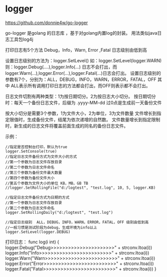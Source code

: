 # logger
https://github.com/donnie4w/go-logger

go-logger 是golang 的日志库 ，基于对golang内置log的封装。
用法类似java日志工具包log4j

打印日志有5个方法 Debug，Info，Warn, Error ,Fatal  日志级别由低到高

设置日志级别的方法为：logger.SetLevel() 如：logger.SetLevel(logger.WARN)
则：logger.Debug(....),logger.Info(...) 日志不会打出，而 
 logger.Warn(...),logger.Error(...),logger.Fatal(...)日志会打出。
设置日志级别的参数有7个，分别为：ALL，DEBUG，INFO，WARN，ERROR，FATAL，OFF
其中 ALL表示所有调用打印日志的方法都会打出，而OFF则表示都不会打出。


日志文件切割有两种类型：1为按日期切分。2为按日志大小切分。
按日期切分时：每天一个备份日志文件，后缀为 .yyyy-MM-dd 
过0点是生成前一天备份文件

按大小切分是需要3个参数，1为文件大小，2为单位，3为文件数量
文件增长到指定限值时，生成备份文件，结尾为依次递增的自然数。
文件数量增长到指定限制时，新生成的日志文件将覆盖前面生成的同名的备份日志文件。

示例：

	//指定是否控制台打印，默认为true
	logger.SetConsole(true)
	//指定日志文件备份方式为文件大小的方式
	//第一个参数为日志文件存放目录
	//第二个参数为日志文件命名
	//第三个参数为备份文件最大数量
	//第四个参数为备份文件大小
	//第五个参数为文件大小的单位 KB，MB，GB TB
	//logger.SetRollingFile("d:/logtest", "test.log", 10, 5, logger.KB)

	//指定日志文件备份方式为日期的方式
	//第一个参数为日志文件存放目录
	//第二个参数为日志文件命名
	logger.SetRollingDaily("d:/logtest", "test.log")

	//指定日志级别  ALL，DEBUG，INFO，WARN，ERROR，FATAL，OFF 级别由低到高
	//一般习惯是测试阶段为debug，生成环境为info以上
	logger.SetLevel(logger.DEBUG)


打印日志：
func log(i int) {
	logger.Debug("Debug>>>>>>>>>>>>>>>>>>>>>>" + strconv.Itoa(i))
	logger.Info("Info>>>>>>>>>>>>>>>>>>>>>>>>>" + strconv.Itoa(i))
	logger.Warn("Warn>>>>>>>>>>>>>>>>>>>>>>>>>" + strconv.Itoa(i))
	logger.Error("Error>>>>>>>>>>>>>>>>>>>>>>>>>" + strconv.Itoa(i))
	logger.Fatal("Fatal>>>>>>>>>>>>>>>>>>>>>>>>>" + strconv.Itoa(i))
}
